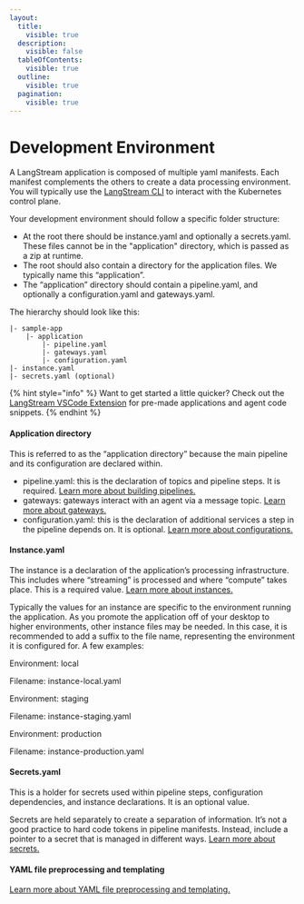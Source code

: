 ```yaml
---
layout:
  title:
    visible: true
  description:
    visible: false
  tableOfContents:
    visible: true
  outline:
    visible: true
  pagination:
    visible: true
---
```


# Development Environment

A LangStream application is composed of multiple yaml manifests. Each manifest complements the others to create a data processing environment. You will typically use the [LangStream CLI](../installation/langstream-cli.md) to interact with the Kubernetes control plane.

Your development environment should follow a specific folder structure:

* At the root there should be instance.yaml and optionally a secrets.yaml. These files cannot be in the "application" directory, which is passed as a zip at runtime.
* The root should also contain a directory for the application files. We typically name this “application”.
* The “application” directory should contain a pipeline.yaml, and optionally a configuration.yaml and gateways.yaml.

The hierarchy should look like this:

```
|- sample-app
    |- application
        |- pipeline.yaml
        |- gateways.yaml
        |- configuration.yaml
|- instance.yaml
|- secrets.yaml (optional)
```

{% hint style="info" %}
Want to get started a little quicker? Check out the [LangStream VSCode Extension](https://marketplace.visualstudio.com/items?itemName=DataStax.langstream) for pre-made applications and agent code snippets.
{% endhint %}

#### Application directory

This is referred to as the “application directory” because the main pipeline and its configuration are declared within.

* pipeline.yaml: this is the declaration of topics and pipeline steps. It is required. [Learn more about building pipelines.](../pipeline-agents/agent-messaging.md)
* gateways: gateways interact with an agent via a message topic. [Learn more about gateways.](api-gateways.md)
* configuration.yaml: this is the declaration of additional services a step in the pipeline depends on. It is optional. [Learn more about configurations.](configuration.md)

#### Instance.yaml

The instance is a declaration of the application’s processing infrastructure. This includes where “streaming” is processed and where “compute” takes place. This is a required value. [Learn more about instances.](instances.md)

Typically the values for an instance are specific to the environment running the application. As you promote the application off of your desktop to higher environments, other instance files may be needed. In this case, it is recommended to add a suffix to the file name, representing the environment it is configured for. A few examples:

Environment: local

Filename: instance-local.yaml

Environment: staging

Filename: instance-staging.yaml

Environment: production

Filename: instance-production.yaml

#### Secrets.yaml

This is a holder for secrets used within pipeline steps, configuration dependencies, and instance declarations. It is an optional value.&#x20;

Secrets are held separately to create a separation of information. It’s not a good practice to hard code tokens in pipeline manifests. Instead, include a pointer to a secret that is managed in different ways. [Learn more about secrets.](secrets.md)

#### YAML file preprocessing and templating

[Learn more about YAML file preprocessing and templating.](development-environment.md#yaml-file-preprocessing-and-templating)
